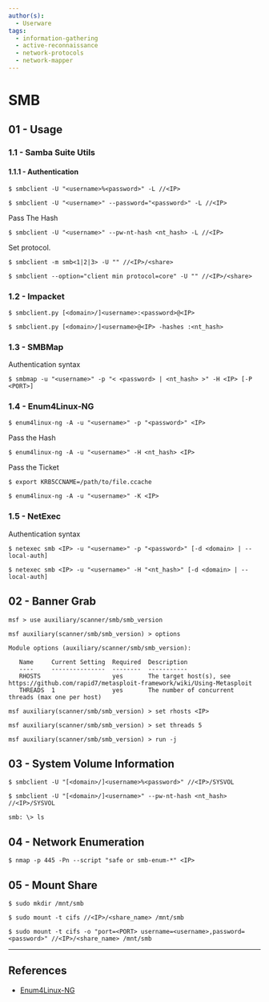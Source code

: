 ```yaml
---
author(s):
  - Userware
tags:
  - information-gathering
  - active-reconnaissance
  - network-protocols
  - network-mapper
---
```

# SMB

## 01 - Usage

### 1.1 - Samba Suite Utils

#### 1.1.1 - Authentication

```
$ smbclient -U "<username>%<password>" -L //<IP>

$ smbclient -U "<username>" --password="<password>" -L //<IP>
```

Pass The Hash

```
$ smbclient -U "<username>" --pw-nt-hash <nt_hash> -L //<IP>
```

Set protocol.

```
$ smbclient -m smb<1|2|3> -U "" //<IP>/<share>

$ smbclient --option="client min protocol=core" -U "" //<IP>/<share>
```

### 1.2 - Impacket

```
$ smbclient.py [<domain>/]<username>:<password>@<IP>

$ smbclient.py [<domain>/]<username>@<IP> -hashes :<nt_hash>
```

### 1.3 - SMBMap

Authentication syntax

```
$ smbmap -u "<username>" -p "< <password> | <nt_hash> >" -H <IP> [-P <PORT>]
```

### 1.4 - Enum4Linux-NG

```
$ enum4linux-ng -A -u "<username>" -p "<password>" <IP>
```

Pass the Hash

```
$ enum4linux-ng -A -u "<username>" -H <nt_hash> <IP>
```

Pass the Ticket

```
$ export KRB5CCNAME=/path/to/file.ccache

$ enum4linux-ng -A -u "<username>" -K <IP>
```

### 1.5 - NetExec

Authentication syntax

```
$ netexec smb <IP> -u "<username>" -p "<password>" [-d <domain> | --local-auth]

$ netexec smb <IP> -u "<username>" -H "<nt_hash>" [-d <domain> | --local-auth]
```

## 02 - Banner Grab

```
msf > use auxiliary/scanner/smb/smb_version

msf auxiliary(scanner/smb/smb_version) > options

Module options (auxiliary/scanner/smb/smb_version):

   Name     Current Setting  Required  Description
   ----     ---------------  --------  -----------
   RHOSTS                    yes       The target host(s), see https://github.com/rapid7/metasploit-framework/wiki/Using-Metasploit
   THREADS  1                yes       The number of concurrent threads (max one per host)

msf auxiliary(scanner/smb/smb_version) > set rhosts <IP>

msf auxiliary(scanner/smb/smb_version) > set threads 5

msf auxiliary(scanner/smb/smb_version) > run -j
```

## 03 - System Volume Information

```
$ smbclient -U "[<domain>/]<username>%<password>" //<IP>/SYSVOL

$ smbclient -U "[<domain>/]<username>" --pw-nt-hash <nt_hash> //<IP>/SYSVOL

smb: \> ls
```

## 04 - Network Enumeration

```
$ nmap -p 445 -Pn --script "safe or smb-enum-*" <IP>
```

## 05 - Mount Share

```
$ sudo mkdir /mnt/smb

$ sudo mount -t cifs //<IP>/<share_name> /mnt/smb

$ sudo mount -t cifs -o "port=<PORT> username=<username>,password=<password>" //<IP>/<share_name> /mnt/smb
```

---
## References

- [Enum4Linux-NG](https://github.com/cddmp/enum4linux-ng)